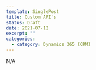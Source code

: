 ```yaml
---
template: SinglePost
title: Custom API's
status: Draft
date: 2021-07-12
excerpt: ""
categories:
  - category: Dynamics 365 (CRM)
---
```

N/A